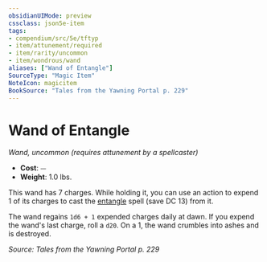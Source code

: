 ```yaml
---
obsidianUIMode: preview
cssclass: json5e-item
tags:
- compendium/src/5e/tftyp
- item/attunement/required
- item/rarity/uncommon
- item/wondrous/wand
aliases: ["Wand of Entangle"]
SourceType: "Magic Item"
NoteIcon: magicitem
BookSource: "Tales from the Yawning Portal p. 229"
---
```

# Wand of Entangle
*Wand, uncommon (requires attunement by a spellcaster)*  

- **Cost**: ⏤
- **Weight**: 1.0 lbs.

This wand has 7 charges. While holding it, you can use an action to expend 1 of its charges to cast the [entangle](/2-Mechanics/CLI/spells/entangle.md) spell (save DC 13) from it.

The wand regains `1d6 + 1` expended charges daily at dawn. If you expend the wand's last charge, roll a `d20`. On a 1, the wand crumbles into ashes and is destroyed.

*Source: Tales from the Yawning Portal p. 229*